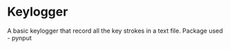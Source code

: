 # Keylogger
A basic keylogger that record all the key strokes in a text file.
Package used - pynput
